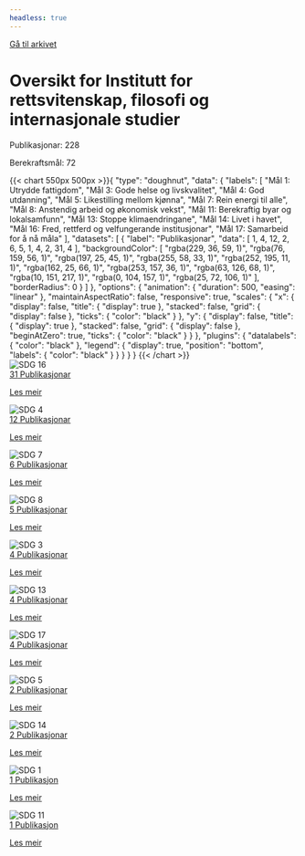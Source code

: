 ```yaml
---
headless: true
---
```

<a id="archive-url" href="{{< params subfolder >}}no/archive/?&collection=R433MH4H">Gå til arkivet</a>
<h1>Oversikt for Institutt for rettsvitenskap, filosofi og internasjonale studier</h1>
<div id="stats-descriptives">
<p>Publikasjonar: <span class="stats-n">228</span></p>
<p>Berekraftsmål: <span class="stats-n">72</span></p>
</div>
<div class="stats-graphs">
<div>{{< chart 550px 500px >}}{
    "type": "doughnut",
    "data": {
        "labels": [
            "Mål 1: Utrydde fattigdom",
            "Mål 3: Gode helse og livskvalitet",
            "Mål 4: God utdanning",
            "Mål 5: Likestilling mellom kjønna",
            "Mål 7: Rein energi til alle",
            "Mål 8: Anstendig arbeid og økonomisk vekst",
            "Mål 11: Berekraftig byar og lokalsamfunn",
            "Mål 13: Stoppe klimaendringane",
            "Mål 14: Livet i havet",
            "Mål 16: Fred, rettferd og velfungerande institusjonar",
            "Mål 17: Samarbeid for å nå måla"
        ],
        "datasets": [
            {
                "label": "Publikasjonar",
                "data": [
                    1,
                    4,
                    12,
                    2,
                    6,
                    5,
                    1,
                    4,
                    2,
                    31,
                    4
                ],
                "backgroundColor": [
                    "rgba(229, 36, 59, 1)",
                    "rgba(76, 159, 56, 1)",
                    "rgba(197, 25, 45, 1)",
                    "rgba(255, 58, 33, 1)",
                    "rgba(252, 195, 11, 1)",
                    "rgba(162, 25, 66, 1)",
                    "rgba(253, 157, 36, 1)",
                    "rgba(63, 126, 68, 1)",
                    "rgba(10, 151, 217, 1)",
                    "rgba(0, 104, 157, 1)",
                    "rgba(25, 72, 106, 1)"
                ],
                "borderRadius": 0
            }
        ]
    },
    "options": {
        "animation": {
            "duration": 500,
            "easing": "linear"
        },
        "maintainAspectRatio": false,
        "responsive": true,
        "scales": {
            "x": {
                "display": false,
                "title": {
                    "display": true
                },
                "stacked": false,
                "grid": {
                    "display": false
                },
                "ticks": {
                    "color": "black"
                }
            },
            "y": {
                "display": false,
                "title": {
                    "display": true
                },
                "stacked": false,
                "grid": {
                    "display": false
                },
                "beginAtZero": true,
                "ticks": {
                    "color": "black"
                }
            }
        },
        "plugins": {
            "datalabels": {
                "color": "black"
            },
            "legend": {
                "display": true,
                "position": "bottom",
                "labels": {
                    "color": "black"
                }
            }
        }
    }
}
{{< /chart >}}</div>
</div>
<div id="sdg-overview">
  <div class="sdg-container"><div id="sdg16" class="sdg"> <img src="{{< params subfolder >}}images/sdg/sdg16_no.png" class="image" alt="SDG 16"> <div class="sdg-overlay"> <a href="{{< params subfolder >}}no/archive/?sdg=16&collection=R433MH4H#archive" class="sdg-publication-count"><span>31</span> Publikasjonar</a> <p><a href="NA" class="sdg-read-more">Les meir</a></p> </div> </div><div id="sdg4" class="sdg"> <img src="{{< params subfolder >}}images/sdg/sdg04_no.png" class="image" alt="SDG 4"> <div class="sdg-overlay"> <a href="{{< params subfolder >}}no/archive/?sdg=4&collection=R433MH4H#archive" class="sdg-publication-count"><span>12</span> Publikasjonar</a> <p><a href="NA" class="sdg-read-more">Les meir</a></p> </div> </div><div id="sdg7" class="sdg"> <img src="{{< params subfolder >}}images/sdg/sdg07_no.png" class="image" alt="SDG 7"> <div class="sdg-overlay"> <a href="{{< params subfolder >}}no/archive/?sdg=7&collection=R433MH4H#archive" class="sdg-publication-count"><span>6</span> Publikasjonar</a> <p><a href="NA" class="sdg-read-more">Les meir</a></p> </div> </div><div id="sdg8" class="sdg"> <img src="{{< params subfolder >}}images/sdg/sdg08_no.png" class="image" alt="SDG 8"> <div class="sdg-overlay"> <a href="{{< params subfolder >}}no/archive/?sdg=8&collection=R433MH4H#archive" class="sdg-publication-count"><span>5</span> Publikasjonar</a> <p><a href="NA" class="sdg-read-more">Les meir</a></p> </div> </div><div id="sdg3" class="sdg"> <img src="{{< params subfolder >}}images/sdg/sdg03_no.png" class="image" alt="SDG 3"> <div class="sdg-overlay"> <a href="{{< params subfolder >}}no/archive/?sdg=3&collection=R433MH4H#archive" class="sdg-publication-count"><span>4</span> Publikasjonar</a> <p><a href="NA" class="sdg-read-more">Les meir</a></p> </div> </div><div id="sdg13" class="sdg"> <img src="{{< params subfolder >}}images/sdg/sdg13_no.png" class="image" alt="SDG 13"> <div class="sdg-overlay"> <a href="{{< params subfolder >}}no/archive/?sdg=13&collection=R433MH4H#archive" class="sdg-publication-count"><span>4</span> Publikasjonar</a> <p><a href="NA" class="sdg-read-more">Les meir</a></p> </div> </div><div id="sdg17" class="sdg"> <img src="{{< params subfolder >}}images/sdg/sdg17_no.png" class="image" alt="SDG 17"> <div class="sdg-overlay"> <a href="{{< params subfolder >}}no/archive/?sdg=17&collection=R433MH4H#archive" class="sdg-publication-count"><span>4</span> Publikasjonar</a> <p><a href="NA" class="sdg-read-more">Les meir</a></p> </div> </div><div id="sdg5" class="sdg"> <img src="{{< params subfolder >}}images/sdg/sdg05_no.png" class="image" alt="SDG 5"> <div class="sdg-overlay"> <a href="{{< params subfolder >}}no/archive/?sdg=5&collection=R433MH4H#archive" class="sdg-publication-count"><span>2</span> Publikasjonar</a> <p><a href="NA" class="sdg-read-more">Les meir</a></p> </div> </div><div id="sdg14" class="sdg"> <img src="{{< params subfolder >}}images/sdg/sdg14_no.png" class="image" alt="SDG 14"> <div class="sdg-overlay"> <a href="{{< params subfolder >}}no/archive/?sdg=14&collection=R433MH4H#archive" class="sdg-publication-count"><span>2</span> Publikasjonar</a> <p><a href="NA" class="sdg-read-more">Les meir</a></p> </div> </div><div id="sdg1" class="sdg"> <img src="{{< params subfolder >}}images/sdg/sdg01_no.png" class="image" alt="SDG 1"> <div class="sdg-overlay"> <a href="{{< params subfolder >}}no/archive/?sdg=1&collection=R433MH4H#archive" class="sdg-publication-count"><span>1</span> Publikasjon</a> <p><a href="https://www.fn.no" class="sdg-read-more">Les meir</a></p> </div> </div><div id="sdg11" class="sdg"> <img src="{{< params subfolder >}}images/sdg/sdg11_no.png" class="image" alt="SDG 11"> <div class="sdg-overlay"> <a href="{{< params subfolder >}}no/archive/?sdg=11&collection=R433MH4H#archive" class="sdg-publication-count"><span>1</span> Publikasjon</a> <p><a href="NA" class="sdg-read-more">Les meir</a></p> </div> </div></div>
</div>
